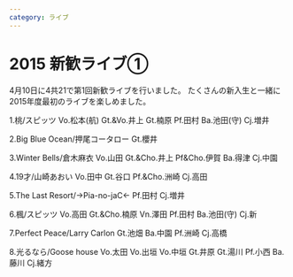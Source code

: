 ```yaml
---
category: ライブ
---
```

# 2015 新歓ライブ①

4月10日に4共21で第1回新歓ライブを行いました。
たくさんの新入生と一緒に2015年度最初のライブを楽しめました。

1.桃/スピッツ
Vo.松本(航) Gt.&Vo.井上 Gt.楠原 Pf.田村 Ba.池田(守) Cj.増井

2.Big Blue Ocean/押尾コータロー
Gt.櫻井

3.Winter Bells/倉木麻衣
Vo.山田 Gt.&Cho.井上 Pf&Cho.伊賀 Ba.得津 Cj.中園

4.19才/山崎あおい
Vo.田中 Gt.谷口 Pf.&Cho.洲崎 Cj.高田

5.The Last Resort/→Pia-no-jaC←
Pf.田村 Cj.増井

6.楓/スピッツ
Vo.高田 Gt.&Cho.楠原 Vn.澤田 Pf.田村 Ba.池田(守) Cj.新

7.Perfect Peace/Larry Carlon
Gt.池畑 Ba.中園 Pf.洲崎 Cj.高橋

8.光るなら/Goose house
Vo.太田 Vo.出垣 Vo.中垣 Gt.井原 Gt.湯川 Pf.小西 Ba.藤川 Cj.緒方